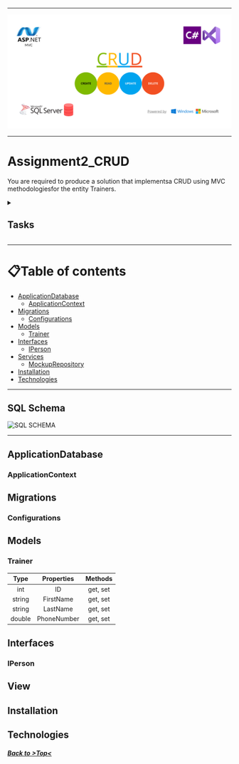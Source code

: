 ---------------------------------------------------------

![ProjectLogo](Assignment2/img/ProjectLogo_assignment2.png)

-----------------------------------------------------

# Assignment2_CRUD

You  are  required  to  produce  a  solution  that  implementsa  CRUD  using  MVC methodologiesfor the entity Trainers.

<details><summary><h2>Tasks</h2></summary>
<p><h3>You    need    to    submit    all    the    produced    files    in    a    zip    file    named    by your_name_individual_partb.zip</h3>
<ul>
    <li> <h3>Create Trainer [20marks]</h3> </li>
    <li> <h3>Read Trainer details [20marks] </h3> </li>
    <li> <h3>Update Trainer details [20marks]</h3></li>
    <li> <h3>Delete Trainer [20marks] </h3></li>
    <li> <h3>Use of MVCtechnologies [20marks]</h3></li>
  </ul>
</p>
</details>


------------------------------------------------------------------------------------------------------------------------------------------------------

📋Table of contents
=================

<!--ts-->



* [ApplicationDatabase](#applicationdatabase)
    * [ApplicationContext](#applicationcontext)
* [Migrations](#migrations)
    * [Configurations](#configurations)
* [Models](#)
   * [Trainer](#trainer)
* [Interfaces](#interfaces)
   * [IPerson](#iperson)
* [Services](#services)
   * [MockupRepository](#mockuprepository)
* [Installation](#installation)
* [Technologies](#technologies)

  
   
   
<!--te-->

------------------------------------------------------------------------------------------------------------------------------


## SQL Schema
![SQL SCHEMA](Prototype/img/SQLSCHEMA.png)


----------------------------------------------------------------------------------------------------------------------------------
## ApplicationDatabase
### ApplicationContext
## Migrations
### Configurations
## Models


### Trainer

| Type           | Properties       | Methods |
| :---:          |     :---:        |  :---:  |
| int            | ID     | get, set   |
| string            | FirstName     | get, set   |
| string         | LastName      | get, set    |
| double         | PhoneNumber       | get, set    |


## Interfaces

### IPerson

## View

## Installation
## Technologies

##### [Back to >Top<](#Assignment2_CRUD) #####
